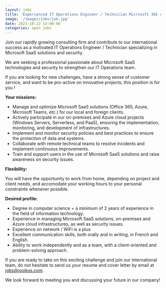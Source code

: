 ```yaml
---
layout: jobs
title: 'Experienced IT Operations Engineer / Technician Microsoft 365 enthusiast'
image: '/images/jobs/job.jpg'
date: 2023-10-22 14:00:00
categories: open jobs
---
```


Join our rapidly growing consulting firm and contribute to our international success as a motivated IT Operations Engineer / Technician specializing in Microsoft SaaS solutions and security.

We are seeking a professional passionate about Microsoft SaaS technologies and security to strengthen our IT Operations team.

If you are looking for new challenges, have a strong sense of customer service, and want to be pro-active on innovative projects, this position is for you !

**Your missions:**

* Manage and optimize Microsoft SaaS solutions (Office 365, Azure, Microsoft Teams, etc.) for our local and foreign clients.
* Actively participate in our on-premises and Azure cloud projects (Windows Servers, Serverless, and PaaS), ensuring the implementation, monitoring, and development of infrastructures.
* Implement and monitor security policies and best practices to ensure the protection of data and systems.
* Collaborate with remote technical teams to resolve incidents and implement continuous improvements.
* Train and support users in the use of Microsoft SaaS solutions and raise awareness on security issues.

**Flexibility:**

You will have the opportunity to work from home, depending on project and client needs, and accomodate your working hours to your personal constraints whenever possible.

**Desired profile:**

* Degree in computer science + a minimum of 2 years of experience in the field of information technology.
* Experience in managing Microsoft SaaS solutions, on-premises and Azure cloud infrastructures, as well as security issues.
* Experience on network / WiFi is a plus
* Excellent communication skills, both orally and in writing, in French and English.
* Ability to work independently and as a team, with a client-oriented and problem-solving approach.

If you are ready to take on this exciting challenge and join our international team, do not hesitate to send us your resume and cover letter by email at [jobs@iooikos.com](mailto:jobs@iooikos.com).

We look forward to meeting you and discussing your future in our company!